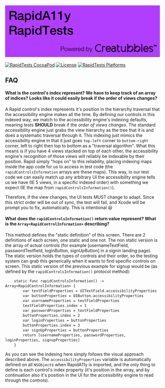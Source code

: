 ![RapidA11y & RapidTests powered by Creatubbles](Resources/bannerCreatubbles.png)

[![RapidTests CocoaPod](https://img.shields.io/cocoapods/v/RapidTests.svg)](https://cocoapods.org/pods/RapidTests)
[![License](https://img.shields.io/badge/license-MIT-lightgrey.svg)](https://github.com/creatubbles/Rapid/blob/master/LICENSE.md)
[![RapidTests Platforms](https://img.shields.io/cocoapods/p/RapidTests.svg)](https://cocoapods.org/pods/RapidTests)

## FAQ

#### What is the control's index represent? We have to keep track of an array of indices?  Looks like it could easily break if the order of views changes?

A Rapid control's index represents it's position in the hierarchy traversal that the accessibility engine makes all the time. By defining our controls in this indexed way, we match to the accessibility engine's indexing defaults, meaning tests **SHOULD** break if the *order of views changes*. The standard accessibility engine just grabs the view hierarchy as the tree that it is and does a systematic traversal through it. This indexing just mimics the accessibility engine in that it just goes `top-left` corner to `bottom-right` corner, left to right then top to bottom as a "traversal algorithm". What this means is if you have 4 views stacked on top of each other, the accessibility engine's recognition of those views will reliably be indexable by their position. Rapid simply "hops on" to this reliability, placing indexing maps inside the app code for us to access in test code (the `rapidControlsInformation` arrays are these maps). This way, in our test code we can easily match up any arbitrary UI the accessibility engine tells us we have (IE 5 views, in a specific indexed order) with something we expect (IE the map from `rapidControlsInformation()`).


Therefore, if the view changes, the UI tests MUST change to adapt. Since this strict order will be out of sync, the test will fail, and Xcode will be prompt you to fix, automatically. This is intentional :smiley:

#### What does the `rapidControlsInformation()` return value represent? What is the `Array<RapidControlInformation>` describing? 

This method defines the "static definition" of this screen. There are 2 definitions of each screen, one static and one not. The non static version is the array of actual controls (for example [usernameTextField, passwordTextfield, loginButton, signUpButton] in a signin landing page). The static version holds the types of controls and their order, so the testing system can grab this generically when it wants to find specific controls on screen. This static version of the previous example for signup would be (as defined by the `rapidControlsInformation()` protocol method): 

```
    static func rapidControlsInformation() -> Array<RapidControlInformation> {
	    var textFieldProperties = UITextField.accessibilityProperties
		var buttonProperties = UIButton.accessibilityProperties
		var usernameProperties = textFieldProperties
		textFieldProperties.index = 1
		var passwordProperties = textFieldProperties
		buttonProperties.index = 2
		var loginProperties = buttonProperties
		buttonProperties.index = 3
		var signUpProperties = buttonProperties
		return [usernameProperties, passwordProperties, loginProperties, signupProperties]
	}

```

As you can see the indexing here simply follows the visual approach described above. The `accessibilityProperties` variable is automatically defined on all `NSObject`s when RapidA11y is imported, and the only thing to define is each control's index property (it's position in the array, and by continuation also it's position in the UI for the accessibility engine to read through the controls).